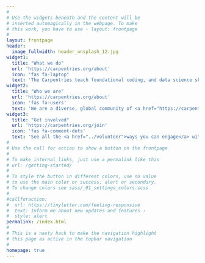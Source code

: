 ```yaml
---
#
# Use the widgets beneath and the content will be
# inserted automagically in the webpage. To make
# this work, you have to use › layout: frontpage
#
layout: frontpage
header:
  image_fullwidth: header_unsplash_12.jpg
widget1:
  title: "What we do"
  url: 'https://carpentries.org/about'
  icon: "fas fa-laptop"
  text: 'The Carpentries teach foundational coding, and data science skills to researchers worldwide. Software Carpentry, Data Carpentry, and Library Carpentry workshops are based on our lessons. Workshop hosts, Instructors, and learners must be prepared to follow our <a href="http://docs.carpentries.org/topic_folders/policies/code-of-conduct.html">Code of Conduct</a>.'
widget2:
  title: "Who we are"
  url: 'https://carpentries.org/about'
  icon: 'fas fa-users'
  text: 'We are a diverse, global community of <a href="https://carpentries.org/volunteer/">volunteers</a>. Our community includes <a href="https://carpentries.org/instructors/">Instructors</a>, helpers, <a href="../trainers/">Trainers</a>, <a href="../maintainers/">Maintainers</a>, <a href="https://carpentries.org/mentors">Mentors</a>, community champions, <a href="../members/">member organisations</a>, supporters, workshop organisers, <a href="../team/">staff</a> and a whole lot <a href="https://carpentries.org/volunteer/">more</a>.'
widget3:
  title: "Get involved"
  url: 'https://carpentries.org/join'
  icon: 'fas fa-comment-dots'
  text: 'See all the <a href="../volunteer">ways you can engage</a> with the Carpentries. Get information about upcoming events such as workshops, meetups, and discussions from our <a href="../community/#community-events">community calendar</a>, or from our twice-monthly <a href="../newsletter">newsletter</a>, <em>Carpentry Clippings</em>. Follow us on <a href="https://twitter.com/thecarpentries/">Twitter</a>, <a href="https://www.facebook.com/carpentries">Facebook</a>, and <a href="https://swc-slack-invite.herokuapp.com/">Slack</a>.'
#
# Use the call for action to show a button on the frontpage
#
# To make internal links, just use a permalink like this
# url: /getting-started/
#
# To style the button in different colors, use no value
# to use the main color or success, alert or secondary.
# To change colors see sass/_01_settings_colors.scss
#
#callforaction:
#  url: https://tinyletter.com/feeling-responsive
#  text: Inform me about new updates and features ›
#  style: alert
permalink: /index.html
#
# This is a nasty hack to make the navigation highlight
# this page as active in the topbar navigation
#
homepage: true
---
```

